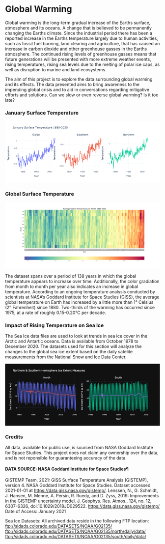 # Global Warming

Global warming is the long-term gradual increase of the Earths surface, atmosphere and its oceans. A change that is believed to be permanently changing the Earths climate. Since the industrial period there has been a reported increase in the Earths temperature largely due to human activities, such as fossil fuel burning, land clearing and agriculture, that has caused an increase in carbon dioxide and other greenhouse gasses in the Earths atmosphere.  The continued rising levels of greenhouse gasses means that future generations will be presented with more extreme weather events, rising temperatures, rising sea levels due to the melting of polar ice caps, as well as disruption to marine and land ecosystems. 

The aim of this project is to explore the data surrounding global warming and its effects.  The data presented aims to bring awareness to the impending global crisis and to aid in conversations regarding mitigative efforts and solutions. Can we slow or even reverse global warming? Is it too late?

### January Surface Temperature

![Images/hemis.png](Images/hemis.png)


### Global Surface Temperature

![Images/global.png](Images/global.png)

The dataset spans over a period of 138 years in which the global temperature appears to increase over time. Additionally, the color gradiation from month to month per year also indicates an increase in global temperature. According to an ongoing temperature analysis conducted by scientists at NASA’s Goddard Institute for Space Studies (GISS), the average global temperature on Earth has increased by a little more than 1° Celsius (2° Fahrenheit) since 1880. Two-thirds of the warming has occurred since 1975, at a rate of roughly 0.15-0.20°C per decade.

### Impact of Rising Temperature on Sea Ice

The Sea Ice data files are used to look at trends in sea ice cover in the Arctic and Antartic oceans. Data is available from October 1978 to December 2020. The datasets used for this section will analyze the changes to the global sea ice extent based on the daily satelite measurements from the National Snow and Ice Data Center.

![Images/iceExtent.png](Images/iceExtent.png)

### Credits

All data, available for public use, is sourced from NASA Goddard Institute for Space Studies. This project does not claim any ownership over the data, and is not reponsible for guaranteeing accuracy of the data.

#### DATA SOURCE: NASA Goddard Institute for Space Studies¶
GISTEMP Team, 2021: GISS Surface Temperature Analysis (GISTEMP), version 4. NASA Goddard Institute for Space Studies. Dataset accessed 2021-01-01 at https://data.giss.nasa.gov/gistemp/.
Lenssen, N., G. Schmidt, J. Hansen, M. Menne, A. Persin, R. Ruedy, and D. Zyss, 2019: Improvements in the GISTEMP uncertainty model. J. Geophys. Res. Atmos., 124, no. 12, 6307-6326, doi:10.1029/2018JD029522.
https://data.giss.nasa.gov/gistemp/ Date of Access: January 2021

Sea Ice Datasets: All archived data reside in the following FTP location: ftp://sidads.colorado.edu/DATASETS/NOAA/G02135/ ftp://sidads.colorado.edu/DATASETS/NOAA/G02135/north/daily/data/ ftp://sidads.colorado.edu/DATASETS/NOAA/G02135/south/daily/data/




